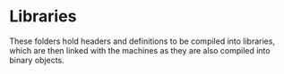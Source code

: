 # Libraries
These folders hold headers and definitions to be compiled into libraries, which are then linked with the machines as they are also compiled into binary objects.
